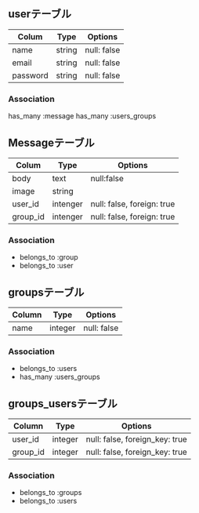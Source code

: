 ## userテーブル

|Colum|Type|Options|
|-----|----|-------|
|name|string|null: false|
|email|string|null: false|
|password|string|null: false|

### Association
has_many :message
has_many :users_groups

## Messageテーブル

|Colum|Type|Options|
|-----|----|-------|
|body|text|null:false|
|image|string|
|user_id|intenger|null: false, foreign: true|
|group_id|intenger|null: false, foreign: true|

### Association
- belongs_to :group
- belongs_to :user


## groupsテーブル

|Column|Type|Options|
|------|----|-------|
|name|integer|null: false|

### Association
- belongs_to :users
- has_many :users_groups


## groups_usersテーブル

|Column|Type|Options|
|------|----|-------|
|user_id|integer|null: false, foreign_key: true|
|group_id|integer|null: false, foreign_key: true|

### Association
- belongs_to :groups
- belongs_to :users
